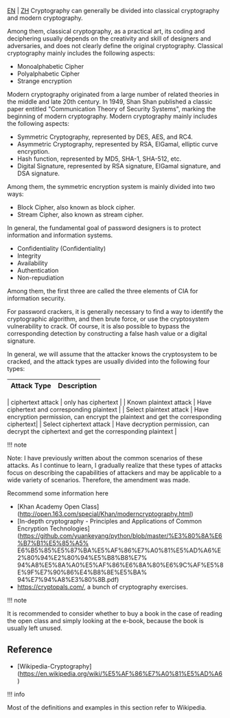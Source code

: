 [EN](./introduction.md) | [ZH](./introduction-zh.md)
Cryptography can generally be divided into classical cryptography and modern cryptography.


Among them, classical cryptography, as a practical art, its coding and deciphering usually depends on the creativity and skill of designers and adversaries, and does not clearly define the original cryptography. Classical cryptography mainly includes the following aspects:


- Monoalphabetic Cipher
- Polyalphabetic Cipher
- Strange encryption


Modern cryptography originated from a large number of related theories in the middle and late 20th century. In 1949, Shan Shan published a classic paper entitled &quot;Communication Theory of Security Systems&quot;, marking the beginning of modern cryptography. Modern cryptography mainly includes the following aspects:


- Symmetric Cryptography, represented by DES, AES, and RC4.
- Asymmetric Cryptography, represented by RSA, ElGamal, elliptic curve encryption.
- Hash function, represented by MD5, SHA-1, SHA-512, etc.
- Digital Signature, represented by RSA signature, ElGamal signature, and DSA signature.


Among them, the symmetric encryption system is mainly divided into two ways:


- Block Cipher, also known as block cipher.
- Stream Cipher, also known as stream cipher.


In general, the fundamental goal of password designers is to protect information and information systems.


- Confidentiality (Confidentiality)
- Integrity
- Availability
- Authentication
- Non-repudiation


Among them, the first three are called the three elements of CIA for information security.


For password crackers, it is generally necessary to find a way to identify the cryptographic algorithm, and then brute force, or use the cryptosystem vulnerability to crack. Of course, it is also possible to bypass the corresponding detection by constructing a false hash value or a digital signature.


In general, we will assume that the attacker knows the cryptosystem to be cracked, and the attack types are usually divided into the following four types:


| Attack Type | Description|
| ------------ | ------------------------------------------ |

| ciphertext attack | only has ciphertext |
| Known plaintext attack | Have ciphertext and corresponding plaintext |
| Select plaintext attack | Have encryption permission, can encrypt the plaintext and get the corresponding ciphertext|
| Select ciphertext attack | Have decryption permission, can decrypt the ciphertext and get the corresponding plaintext |


!!! note 

Note: I have previously written about the common scenarios of these attacks. As I continue to learn, I gradually realize that these types of attacks focus on describing the capabilities of attackers and may be applicable to a wide variety of scenarios. Therefore, the amendment was made.


Recommend some information here


- [Khan Academy Open Class] (http://open.163.com/special/Khan/moderncryptography.html)
- [In-depth cryptography - Principles and Applications of Common Encryption Technologies] (https://github.com/yuankeyang/python/blob/master/%E3%80%8A%E6%B7%B1%E5%85%A5% E6%B5%85%E5%87%BA%E5%AF%86%E7%A0%81%E5%AD%A6%E2%80%94%E2%80%94%E5%B8%B8%E7% 94%A8%E5%8A%A0%E5%AF%86%E6%8A%80%E6%9C%AF%E5%8E%9F%E7%90%86%E4%B8%8E%E5%BA% 94%E7%94%A8%E3%80%8B.pdf)
- https://cryptopals.com/, a bunch of cryptography exercises.


!!! note

It is recommended to consider whether to buy a book in the case of reading the open class and simply looking at the e-book, because the book is usually left unused.


## Reference


- [Wikipedia-Cryptography] (https://en.wikipedia.org/wiki/%E5%AF%86%E7%A0%81%E5%AD%A6)


!!! info

Most of the definitions and examples in this section refer to Wikipedia.